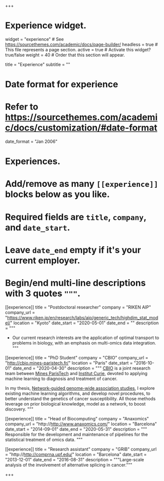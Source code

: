 +++
# Experience widget.
widget = "experience"  # See https://sourcethemes.com/academic/docs/page-builder/
headless = true  # This file represents a page section.
active = true  # Activate this widget? true/false
weight = 40  # Order that this section will appear.

title = "Experience"
subtitle = ""

# Date format for experience
#   Refer to https://sourcethemes.com/academic/docs/customization/#date-format
date_format = "Jan 2006"

# Experiences.
#   Add/remove as many `[[experience]]` blocks below as you like.
#   Required fields are `title`, `company`, and `date_start`.
#   Leave `date_end` empty if it's your current employer.
#   Begin/end multi-line descriptions with 3 quotes `"""`.
[[experience]]
  title = "Postdoctoral researcher"
  company = "RIKEN AIP"
  company_url = "https://www.riken.jp/en/research/labs/aip/generic_tech/highdim_stat_model/"
  location = "Kyoto"
  date_start = "2020-05-01"
  date_end = ""
  description = """
  * Our current research interests are the application of optimal transport to problems in biology, with an emphasis on multi-omics data integration.
  """

[[experience]]
  title = "PhD Student"
  company = "CBIO"
  company_url = "http://cbio.mines-paristech.fr/"
  location = "Paris"
  date_start = "2016-10-01"
  date_end = "2020-04-30"
  description = """
  [CBIO](http://cbio.ensmp.fr/) is a joint research team between [Mines ParisTech](https://www.mines-paristech.eu/) and [Institut Curie](https://www.institut-curie.org), devoted to applying machine learning to diagnosis and treatment of cancer.

  In my thesis, [Network-guided genome-wide association studies](https://www.theses.fr/en/2020PSLEM001), I explore existing machine learning algorithms, and develop novel procedures, to better understand the genetics of cancer susceptibility. All those methods leverage on prior biological knowledge, model as a network, to boost discovery.
  """

[[experience]]
  title = "Head of Biocomputing"
  company = "Anaxomics"
  company_url = "http://http://www.anaxomics.com/"
  location = "Barcelona"
  date_start = "2014-09-01"
  date_end = "2020-05-31"
  description = """
  Responsible for the development and maintenance of pipelines for the statistical treatment of omics data.
  """

[[experience]]
  title = "Research assistant"
  company = "GRIB"
  company_url = "http://http://comprna.upf.edu/"
  location = "Barcelona"
  date_start = "2013-12-01"
  date_end = "2016-08-31"
  description = """Large-scale analysis of the involvement of alternative splicing in cancer."""

+++
